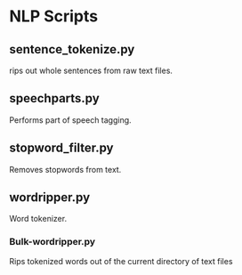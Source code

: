 # NLP Scripts

## sentence_tokenize.py
rips out whole sentences from raw text files.

## speechparts.py
Performs part of speech tagging.

## stopword_filter.py
Removes stopwords from text.

## wordripper.py
Word tokenizer.

### Bulk-wordripper.py
Rips tokenized words out of the current directory of text files
